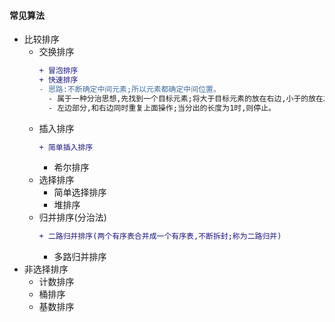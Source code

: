 #### 常见算法
- 比较排序
  - 交换排序
    ```diff
    + 冒泡排序
    + 快速排序
    - 思路:不断确定中间元素;所以元素都确定中间位置。
      - 属于一种分治思想,先找到一个目标元素;将大于目标元素的放在右边,小于的放在左边。这样就分成了两部分
      - 左边部分,和右边同时重复上面操作;当分出的长度为1时,则停止。
      ```
  - 插入排序
    ```diff
    + 简单插入排序
    ```
    - 希尔排序
  - 选择排序
    - 简单选择排序
    - 堆排序
  - 归并排序(分治法)
    ```diff
    + 二路归并排序(两个有序表合并成一个有序表,不断拆封;称为二路归并)
    ```
    - 多路归并排序
- 非选择排序
  - 计数排序
  - 桶排序
  - 基数排序

